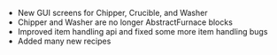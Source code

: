 * New GUI screens for Chipper, Crucible, and Washer
* Chipper and Washer are no longer AbstractFurnace blocks
* Improved item handling api and fixed some more item handling bugs
* Added many new recipes